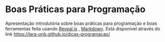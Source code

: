 # Boas Práticas para Programação

Apresentação introdutória sobre boas práticas para programação e boas ferramentas feita usando [Reveal.js](https://github.com/hakimel/reveal.js/) , [Markdown](https://guides.github.com/features/mastering-markdown/). Está disponível através do link <https://lara-unb.github.io/dicas-programacao/>
